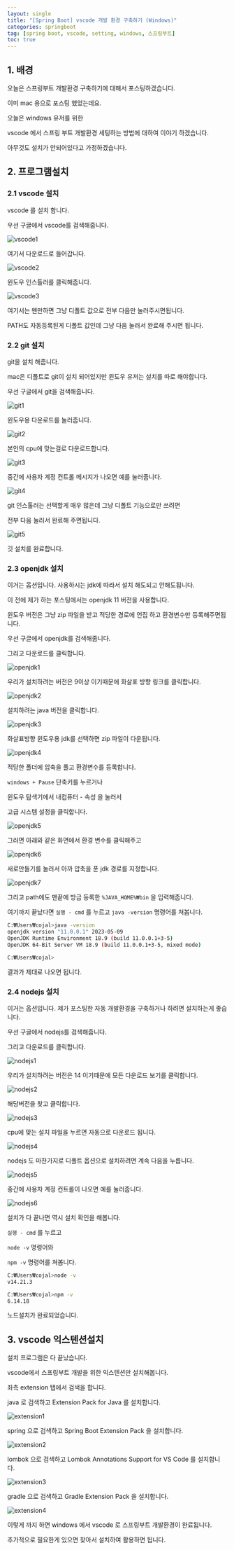 ```yaml
---
layout: single
title: "[Spring Boot] vscode 개발 환경 구축하기 (Windows)"
categories: springboot
tag: [spring boot, vscode, setting, windows, 스프링부트]
toc: true
---
```


## 1. 배경
오늘은 스프링부트 개발환경 구축하기에 대해서 포스팅하겠습니다.

이미 mac 용으로 포스팅 했었는데요.

오늘은 windows 유저를 위한

vscode 에서 스프링 부트 개발환경 세팅하는 방법에 대하여 이야기 하겠습니다.

아무것도 설치가 안되어있다고 가정하겠습니다.

## 2. 프로그램설치
### 2.1 vscode 설치
vscode 를 설치 합니다.

우선 구글에서 vscode를 검색해줍니다.

![vscode1](/images/2023-05-21-springboot-setup-onwindows/vscode1.png)

여기서 다운로드로 들어갑니다.

![vscode2](/images/2023-05-21-springboot-setup-onwindows/vscode2.png)

윈도우 인스톨러를 클릭해줍니다.

![vscode3](/images/2023-05-21-springboot-setup-onwindows/vscode3.png)

여기서는 왠만하면 그냥 디폴트 값으로 전부 다음만 눌러주시면됩니다.

PATH도 자동등록된게 디폴트 값인데 그냥 다음 눌러서 완료해 주시면 됩니다.

### 2.2 git 설치
git을 설치 해줍니다. 

mac은 디폴트로 git이 설치 되어있지만 윈도우 유저는 설치를 따로 해야합니다.

우선 구글에서 git을 검색해줍니다.

![git1](/images/2023-05-21-springboot-setup-onwindows/git1.png)

윈도우용 다운로드를 눌러줍니다.

![git2](/images/2023-05-21-springboot-setup-onwindows/git2.png)

본인의 cpu에 맞는걸로 다운로드합니다.

![git3](/images/2023-05-21-springboot-setup-onwindows/git3.png)

중간에 사용자 계정 컨트롤 메시지가 나오면 예를 눌러줍니다.

![git4](/images/2023-05-21-springboot-setup-onwindows/git4.png)

git 인스톨러는 선택할게 매우 많은데 그냥 디폴트 기능으로만 쓰려면 

전부 다음 눌러서 완료해 주면됩니다.

![git5](/images/2023-05-21-springboot-setup-onwindows/git5.png)

깃 설치를 완료합니다.

### 2.3 openjdk 설치
이거는 옵션입니다. 사용하시는 jdk에 따라서 설치 해도되고 안해도됩니다.

이 전에 제가 하는 포스팅에서는 openjdk 11 버전을 사용합니다.

윈도우 버전은 그냥 zip 파일을 받고 적당한 경로에 언집 하고 환경변수만 등록해주면됩니다.

우선 구글에서 openjdk를 검색해줍니다.

그리고 다운로드를 클릭합니다.

![openjdk1](/images/2023-05-21-springboot-setup-onwindows/openjdk1.png)

우리가 설치하려는 버전은 9이상 이기때문에 화살표 방향 링크를 클릭합니다.

![openjdk2](/images/2023-05-21-springboot-setup-onwindows/openjdk2.png)

설치하려는 java 버전을 클릭합니다.

![openjdk3](/images/2023-05-21-springboot-setup-onwindows/openjdk3.png)

화살표방향 윈도우용 jdk를 선택하면 zip 파일이 다운됩니다.

![openjdk4](/images/2023-05-21-springboot-setup-onwindows/openjdk4.png)

적당한 폴더에 압축을 풀고 환경변수를 등록합니다.

`windows + Pause` 단축키를 누르거나

윈도우 탐색기에서 내컴퓨터 - 속성 을 눌러서 

고급 시스템 설정을 클릭합니다.

![openjdk5](/images/2023-05-21-springboot-setup-onwindows/openjdk5.png)

그러면 아래와 같은 화면에서 환경 변수를 클릭해주고

![openjdk6](/images/2023-05-21-springboot-setup-onwindows/openjdk6.png)

새로만들기를 눌러서 아까 압축을 푼 jdk 경로를 지정합니다.

![openjdk7](/images/2023-05-21-springboot-setup-onwindows/openjdk7.png)

그리고 path에도 맨끝에 방금 등록한 `%JAVA_HOME%₩bin` 을 입력해줍니다.

여기까지 끝났다면 `실행 - cmd` 를 누르고 `java -version` 명령어를 쳐봅니다.

```bash
C:₩Users₩cojal>java -version
openjdk version "11.0.0.1" 2023-05-09
OpenJDK Runtime Environment 18.9 (build 11.0.0.1+3-5)
OpenJDK 64-Bit Server VM 18.9 (build 11.0.0.1+3-5, mixed mode)

C:₩Users₩cojal>
```

결과가 제대로 나오면 됩니다.

### 2.4 nodejs 설치
이거는 옵션입니다. 제가 포스팅한 자동 개발환경을 구축하거나 하려면 설치하는게 좋습니다.

우선 구글에서 nodejs를 검색해줍니다.

그리고 다운로드를 클릭합니다.

![nodejs1](/images/2023-05-21-springboot-setup-onwindows/nodejs1.png)

우리가 설치하려는 버전은 14 이기때문에 모든 다운로드 보기를 클릭합니다.

![nodejs2](/images/2023-05-21-springboot-setup-onwindows/nodejs2.png)

해당버전을 찾고 클릭합니다.

![nodejs3](/images/2023-05-21-springboot-setup-onwindows/nodejs3.png)

cpu에 맞는 설치 파일을 누르면 자동으로 다운로드 됩니다.

![nodejs4](/images/2023-05-21-springboot-setup-onwindows/nodejs4.png)

nodejs 도 마찬가지로 디폴트 옵션으로 설치하려면 계속 다음을 누릅니다.

![nodejs5](/images/2023-05-21-springboot-setup-onwindows/nodejs5.png)

중간에 사용자 계정 컨트롤이 나오면 예를 눌러줍니다.

![nodejs6](/images/2023-05-21-springboot-setup-onwindows/nodejs6.png)

설치가 다 끝나면 역시 설치 확인을 해봅니다.

`실행 - cmd` 를 누르고 

`node -v` 명령어와

`npm -v` 명령어를 쳐봅니다.

```bash
C:₩Users₩cojal>node -v
v14.21.3

C:₩Users₩cojal>npm -v
6.14.18
```

노드설치가 완료되었습니다.

## 3. vscode 익스텐션설치
설치 프로그램은 다 끝났습니다.

vscode에서 스프링부트 개발을 위한 익스텐션만 설치해봅니다.

좌측 extension 탭에서 검색을 합니다.

java 로 검색하고 Extension Pack for Java 를 설치합니다.

![extension1](/images/2023-05-21-springboot-setup-onwindows/extension1.png)

spring 으로 검색하고 Spring Boot Extension Pack 을 설치합니다.

![extension2](/images/2023-05-21-springboot-setup-onwindows/extension2.png)

lombok 으로 검색하고 Lombok Annotations Support for VS Code 를 설치합니다.

![extension3](/images/2023-05-21-springboot-setup-onwindows/extension3.png)

gradle 으로 검색하고 Gradle Extension Pack 을 설치합니다.

![extension4](/images/2023-05-21-springboot-setup-onwindows/extension4.png)

이렇게 까지 하면 windows 에서 vscode 로 스프링부트 개발환경이 완료됩니다.

추가적으로 필요한게 있으면 찾아서 설치하여 활용하면 됩니다.
